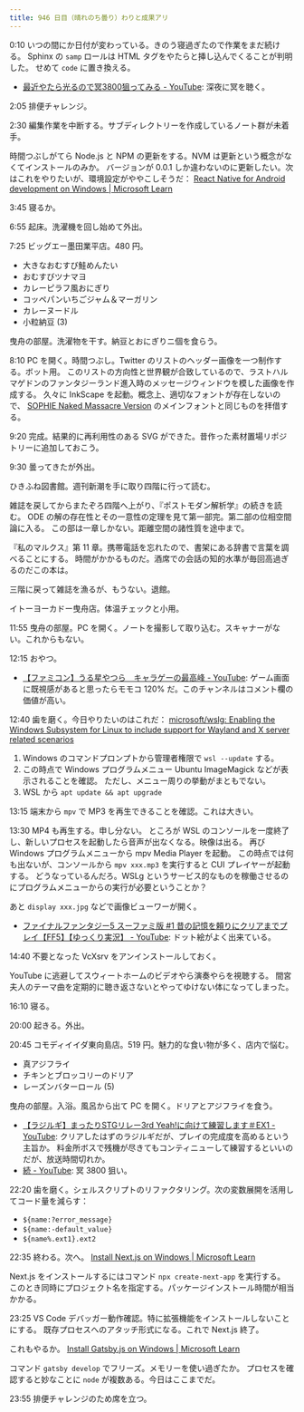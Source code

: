 ```yaml
---
title: 946 日目（晴れのち曇り）わりと成果アリ
---
```


0:10 いつの間にか日付が変わっている。きのう寝過ぎたので作業をまだ続ける。
Sphinx の `samp` ロールは HTML タグをやたらと挿し込んでくることが判明した。
せめて `code` に置き換える。

* [最近やたら光るので冥3800狙ってみる - YouTube](https://www.youtube.com/watch?v=sgK4binQvYE):
  深夜に冥を聴く。

2:05 排便チャレンジ。

2:30 編集作業を中断する。サブディレクトリーを作成しているノート群が未着手。

時間つぶしがてら Node.js と NPM の更新をする。NVM は更新という概念がなくてインストールのみか。
バージョンが 0.0.1 しか違わないのに更新したい。次はこれをやりたいが、環境設定がややこしそうだ：
[React Native for Android development on Windows &#x7c; Microsoft Learn](https://learn.microsoft.com/en-us/windows/dev-environment/javascript/react-native-for-android)

3:45 寝るか。

6:55 起床。洗濯機を回し始めて外出。

7:25 ビッグエー墨田業平店。480 円。

* 大きなおむすび鮭めんたい
* おむすびツナマヨ
* カレーピラフ風おにぎり
* コッペパンいちごジャム＆マーガリン
* カレーヌードル
* 小粒納豆 (3)

曳舟の部屋。洗濯物を干す。納豆とおにぎりニ個を食らう。

8:10 PC を開く。時間つぶし。Twitter のリストのヘッダー画像を一つ制作する。ボット用。
このリストの方向性と世界観が合致しているので、ラストハルマゲドンのファンタジーランド進入時のメッセージウィンドウを模した画像を作成する。
久々に InkScape を起動。概念上、適切なフォントが存在しないので、
[SOPHIE Naked Massacre Version][dtp22b] のメインフォントと同じものを拝借する。

9:20 完成。結果的に再利用性のある SVG ができた。昔作った素材置場リポジトリーに追加しておこう。

9:30 曇ってきたが外出。

ひきふね図書館。週刊新潮を手に取り四階に行って読む。

雑誌を戻してからまたぞろ四階へ上がり、『ポストモダン解析学』の続きを読む。
ODE の解の存在性とその一意性の定理を見て第一部完。第二部の位相空間論に入る。
この部は一章しかない。距離空間の諸性質を途中まで。

『私のマルクス』第 11 章。携帯電話を忘れたので、書架にある辞書で言葉を調べることにする。
時間がかかるものだ。酒席での会話の知的水準が毎回高過ぎるのだこの本は。

三階に戻って雑誌を漁るが、もうない。退館。

イトーヨーカドー曳舟店。体温チェックと小用。

11:55 曳舟の部屋。PC を開く。ノートを撮影して取り込む。スキャナーがない。これからもない。

12:15 おやつ。

* [【ファミコン】うる星やつら　キャラゲーの最高峰 - YouTube](https://www.youtube.com/watch?v=CQcdgLn1zN0):
  ゲーム画面に既視感があると思ったらモモコ 120% だ。このチャンネルはコメント欄の価値が高い。

12:40 歯を磨く。今日やりたいのはこれだ：
[microsoft/wslg: Enabling the Windows Subsystem for Linux to include support for Wayland and X server related scenarios](https://github.com/microsoft/wslg)

1. Windows のコマンドプロンプトから管理者権限で `wsl --update` する。
2. この時点で Windows プログラムメニュー Ubuntu ImageMagick などが表示されることを確認。
   ただし、メニュー周りの挙動がまともでない。
3. WSL から `apt update && apt upgrade`

13:15 端末から `mpv` で MP3 を再生できることを確認。これは大きい。

13:30 MP4 も再生する。申し分ない。
ところが WSL のコンソールを一度終了し、新しいプロセスを起動したら音声が出なくなる。映像は出る。
再び Windows プログラムメニューから mpv Media Player を起動。
この時点では何も出ないが、コンソールから `mpv xxx.mp3` を実行すると CUI プレイヤーが起動する。
どうなっているんだろ。WSLg というサービス的なものを稼働させるのにプログラムメニューからの実行が必要ということか？

あと `display xxx.jpg` などで画像ビューワーが開く。

* [ファイナルファンタジー5 スーファミ版 &#x23;1 昔の記憶を頼りにクリアまでプレイ【FF5】【ゆっくり実況】 - YouTube](https://www.youtube.com/watch?v=6cZSZzWEiqg):
  ドット絵がよく出来ている。

14:40 不要となった VcXsrv をアンインストールしておく。

YouTube に逃避してスウィートホームのビデオやら演奏やらを視聴する。
間宮夫人のテーマ曲を定期的に聴き返さないとやってゆけない体になってしまった。

16:10 寝る。

20:00 起きる。外出。

20:45 コモディイイダ東向島店。519 円。魅力的な食い物が多く、店内で悩む。

* 真アジフライ
* チキンとブロッコリーのドリア
* レーズンバターロール (5)

曳舟の部屋。入浴。風呂から出て PC を開く。ドリアとアジフライを食う。

* [【ラジルギ】まったりSTGリレー3rd Yeah!に向けて練習します＃EX1 - YouTube](https://www.youtube.com/watch?v=hg_ZCdJa75E):
  クリアしたはずのラジルギだが、プレイの完成度を高めるという主旨か。
  料金所ボスで残機が尽きてもコンティニューして練習するといいのだが、放送時間切れか。
* [続 - YouTube](https://www.youtube.com/watch?v=W6J3GEbFPFE): 冥 3800 狙い。

22:20 歯を磨く。シェルスクリプトのリファクタリング。次の変数展開を活用してコード量を減らす：

* `${name:?error_message}`
* `${name:-default_value}`
* `${name%.ext1}.ext2`

22:35 終わる。次へ。
[Install Next.js on Windows &#x7c; Microsoft Learn](https://learn.microsoft.com/en-us/windows/dev-environment/javascript/nextjs-on-wsl)

Next.js をインストールするにはコマンド `npx create-next-app` を実行する。
このとき同時にプロジェクト名を指定する。パッケージインストール時間が相当かかる。

23:25 VS Code デバッガー動作確認。特に拡張機能をインストールしないことにする。
既存プロセスへのアタッチ形式になる。これで Next.js 終了。

これもやるか。
[Install Gatsby.js on Windows &#x7c; Microsoft Learn](https://learn.microsoft.com/en-us/windows/dev-environment/javascript/gatsby-on-wsl)

コマンド `gatsby develop` でフリーズ。メモリーを使い過ぎたか。
プロセスを確認すると妙なことに `node` が複数ある。今日はここまでだ。

23:55 排便チャレンジのため席を立つ。

[dtp22b]: https://www.dlsite.com/maniax/work/=/product_id/RJ424807/
